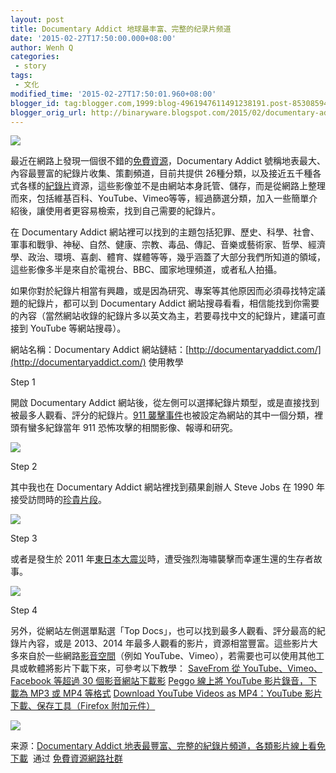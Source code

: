 ```yaml
---
layout: post
title: Documentary Addict 地球最丰富、完整的纪录片频道
date: '2015-02-27T17:50:00.000+08:00'
author: Wenh Q
categories:
 - story
tags:
 - 文化
modified_time: '2015-02-27T17:50:01.960+08:00'
blogger_id: tag:blogger.com,1999:blog-4961947611491238191.post-853085945866338453
blogger_orig_url: http://binaryware.blogspot.com/2015/02/documentary-addict.html
---
```

![](https://images-blogger-opensocial.googleusercontent.com/gadgets/proxy?url=http%3A%2F%2Ffree.com.tw%2Fblog%2Fwp-content%2Fuploads%2F2015%2F02%2FDocumentary-Addict-%25E5%259C%25B0%25E8%25A1%25A8%25E6%259C%2580%25E8%25B1%2590%25E5%25AF%258C%25E3%2580%2581%25E5%25AE%258C%25E6%2595%25B4%25E7%259A%2584%25E7%25B4%2580%25E9%258C%2584%25E7%2589%2587%25E9%25A0%25BB%25E9%2581%2593%25EF%25BC%258C%25E5%2590%2584%25E9%25A1%259E%25E5%25BD%25B1%25E7%2589%2587%25E7%25B7%259A%25E4%25B8%258A%25E7%259C%258B%25E5%2585%258D%25E4%25B8%258B%25E8%25BC%25892015-02-23_12531.png&container=blogger&gadget=a&rewriteMime=image%2F*)

最近在網路上發現一個很不錯的[免費資源](http://free.com.tw/)，Documentary Addict 號稱地表最大、內容最豐富的紀錄片收集、策劃頻道，目前共提供 26種分類，以及接近五千種各式各樣的[紀錄片](http://zh.wikipedia.org/wiki/%E7%B4%80%E9%8C%84%E7%89%87)資源，這些影像並不是由網站本身託管、儲存，而是從網路上整理而來，包括維基百科、YouTube、Vimeo等等，經過篩選分類，加入一些簡單介紹後，讓使用者更容易檢索，找到自己需要的紀錄片。

在 Documentary Addict 網站裡可以找到的主題包括犯罪、歷史、科學、社會、軍事和戰爭、神秘、自然、健康、宗教、毒品、傳記、音樂或藝術家、哲學、經濟學、政治、環境、喜劇、體育、媒體等等，幾乎涵蓋了大部分我們所知道的領域，這些影像多半是來自於電視台、BBC、國家地理頻道，或者私人拍攝。

如果你對於紀錄片相當有興趣，或是因為研究、專案等其他原因而必須尋找特定議題的紀錄片，都可以到 Documentary Addict 網站搜尋看看，相信能找到你需要的內容（當然網站收錄的紀錄片多以英文為主，若要尋找中文的紀錄片，建議可直接到 YouTube 等網站搜尋）。

網站名稱：Documentary Addict 網站鏈結：[http://documentaryaddict.com/](http://documentaryaddict.com/) 使用教學

Step 1

開啟 Documentary Addict
網站後，從左側可以選擇紀錄片類型，或是直接找到被最多人觀看、評分的紀錄片。[911
襲擊事件](http://zh.wikipedia.org/wiki/%E4%B9%9D%E4%B8%80%E4%B8%80%E8%A2%AD%E5%87%BB%E4%BA%8B%E4%BB%B6)也被設定為網站的其中一個分類，裡頭有蠻多紀錄當年
911 恐怖攻擊的相關影像、報導和研究。

![](https://images-blogger-opensocial.googleusercontent.com/gadgets/proxy?url=http%3A%2F%2Ffree.com.tw%2Fblog%2Fwp-content%2Fuploads%2F2015%2F02%2FDocumentary-Addict-%25E5%259C%25B0%25E8%25A1%25A8%25E6%259C%2580%25E8%25B1%2590%25E5%25AF%258C%25E3%2580%2581%25E5%25AE%258C%25E6%2595%25B4%25E7%259A%2584%25E7%25B4%2580%25E9%258C%2584%25E7%2589%2587%25E9%25A0%25BB%25E9%2581%2593%25EF%25BC%258C%25E5%2590%2584%25E9%25A1%259E%25E5%25BD%25B1%25E7%2589%2587%25E7%25B7%259A%25E4%25B8%258A%25E7%259C%258B%25E5%2585%258D%25E4%25B8%258B%25E8%25BC%25892015-02-23_1304.png&container=blogger&gadget=a&rewriteMime=image%2F*)

Step 2

其中我也在 Documentary Addict 網站裡找到蘋果創辦人 Steve Jobs 在 1990
年接受訪問時的[珍貴片段](http://documentaryaddict.com/steve+jobs+lost+interview+1990-11557-doc.html)。






![](https://images-blogger-opensocial.googleusercontent.com/gadgets/proxy?url=http%3A%2F%2Ffree.com.tw%2Fblog%2Fwp-content%2Fuploads%2F2015%2F02%2FDocumentary-Addict-%25E5%259C%25B0%25E8%25A1%25A8%25E6%259C%2580%25E8%25B1%2590%25E5%25AF%258C%25E3%2580%2581%25E5%25AE%258C%25E6%2595%25B4%25E7%259A%2584%25E7%25B4%2580%25E9%258C%2584%25E7%2589%2587%25E9%25A0%25BB%25E9%2581%2593%25EF%25BC%258C%25E5%2590%2584%25E9%25A1%259E%25E5%25BD%25B1%25E7%2589%2587%25E7%25B7%259A%25E4%25B8%258A%25E7%259C%258B%25E5%2585%258D%25E4%25B8%258B%25E8%25BC%25892015-02-23_1305.png&container=blogger&gadget=a&rewriteMime=image%2F*)



Step 3

或者是發生於 2011
年[東日本大震災](http://zh.wikipedia.org/wiki/%E6%9D%B1%E6%97%A5%E6%9C%AC%E5%A4%A7%E9%9C%87%E7%81%BD)時，遭受強烈海嘯襲擊而幸運生還的生存者故事。






![](https://images-blogger-opensocial.googleusercontent.com/gadgets/proxy?url=http%3A%2F%2Ffree.com.tw%2Fblog%2Fwp-content%2Fuploads%2F2015%2F02%2FDocumentary-Addict-%25E5%259C%25B0%25E8%25A1%25A8%25E6%259C%2580%25E8%25B1%2590%25E5%25AF%258C%25E3%2580%2581%25E5%25AE%258C%25E6%2595%25B4%25E7%259A%2584%25E7%25B4%2580%25E9%258C%2584%25E7%2589%2587%25E9%25A0%25BB%25E9%2581%2593%25EF%25BC%258C%25E5%2590%2584%25E9%25A1%259E%25E5%25BD%25B1%25E7%2589%2587%25E7%25B7%259A%25E4%25B8%258A%25E7%259C%258B%25E5%2585%258D%25E4%25B8%258B%25E8%25BC%25892015-02-23_1310.png&container=blogger&gadget=a&rewriteMime=image%2F*)



Step 4

另外，從網站左側選單點選「Top
Docs」，也可以找到最多人觀看、評分最高的紀錄片內容，或是 2013、2014
年最多人觀看的影片，資源相當豐富。這些影片大多來自於一些網路[影音空間](http://free.com.tw/category/online-storage/free-video-hosting/)（例如
YouTube、Vimeo），若需要也可以使用其他工具或軟體將影片下載下來，可參考以下教學：
[SaveFrom 從 YouTube、Vimeo、Facebook 等超過 30
個影音網站下載影](http://free.com.tw/savefrom/)
[Peggo 線上將 YouTube 影片錄音，下載為 MP3 或 MP4
等格式](http://free.com.tw/peggo/)
[Download YouTube Videos as MP4：YouTube 影片下載、保存工具（Firefox
附加元件）](http://free.com.tw/download-youtube-videos-as-mp4/)






![](https://images-blogger-opensocial.googleusercontent.com/gadgets/proxy?url=http%3A%2F%2Ffree.com.tw%2Fblog%2Fwp-content%2Fuploads%2F2015%2F02%2FDocumentary-Addict-%25E5%259C%25B0%25E8%25A1%25A8%25E6%259C%2580%25E8%25B1%2590%25E5%25AF%258C%25E3%2580%2581%25E5%25AE%258C%25E6%2595%25B4%25E7%259A%2584%25E7%25B4%2580%25E9%258C%2584%25E7%2589%2587%25E9%25A0%25BB%25E9%2581%2593%25EF%25BC%258C%25E5%2590%2584%25E9%25A1%259E%25E5%25BD%25B1%25E7%2589%2587%25E7%25B7%259A%25E4%25B8%258A%25E7%259C%258B%25E5%2585%258D%25E4%25B8%258B%25E8%25BC%25892015-02-23_1306.png&container=blogger&gadget=a&rewriteMime=image%2F*)

来源：[Documentary Addict
地表最豐富、完整的紀錄片頻道，各類影片線上看免下載](http://free.com.tw/documentary-addict/)  通过 [免費資源網路社群](http://free.com.tw/)
